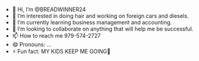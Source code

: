 - 👋 Hi, I’m @BREADWINNER24
- 👀 I’m interested in doing hair and working on foreign cars and diesels.
- 🌱 I’m currently learning business management and accounting.
- 💞️ I’m looking to collaborate on anything that will help me be successful.
- 📫 How to reach me 979-574-2727
- 😄 Pronouns: ...
- ⚡ Fun fact: MY KIDS KEEP ME GOING🤑

<!---
BREADWINNER24/BREADWINNER24 is a ✨ special ✨ repository because its `README.md` (this file) appears on your GitHub profile.
You can click the Preview link to take a look at your changes.
--->
